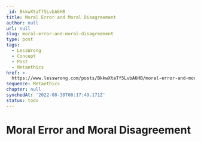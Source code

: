 ```yaml
---
_id: BkkwXtaTf5LvbA6HB
title: Moral Error and Moral Disagreement
author: null
url: null
slug: moral-error-and-moral-disagreement
type: post
tags:
  - LessWrong
  - Concept
  - Post
  - Metaethics
href: >-
  https://www.lesswrong.com/posts/BkkwXtaTf5LvbA6HB/moral-error-and-moral-disagreement
sequence: Metaethics
chapter: null
synchedAt: '2022-08-30T08:17:49.171Z'
status: todo
---
```


# Moral Error and Moral Disagreement
